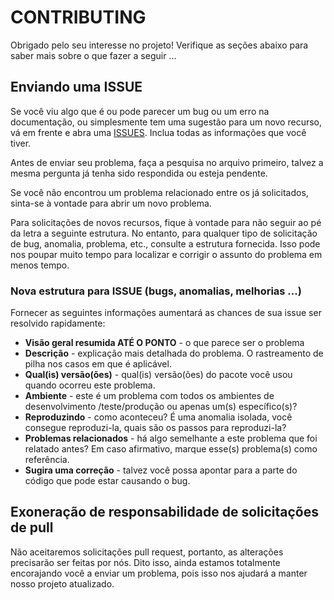 # CONTRIBUTING

Obrigado pelo seu interesse no projeto! Verifique as seções abaixo para saber mais sobre o que fazer a seguir ...

## Enviando uma ISSUE

Se você viu algo que é ou pode parecer um bug ou um erro na documentação, ou simplesmente tem uma sugestão para um novo recurso, vá em frente e abra uma [ISSUES][link-problema].
Inclua todas as informações que você tiver.

Antes de enviar seu problema, faça a pesquisa no arquivo primeiro, talvez a mesma pergunta já tenha sido respondida ou esteja pendente.

Se você não encontrou um problema relacionado entre os já solicitados, sinta-se à vontade para abrir um novo problema.

Para solicitações de novos recursos, fique à vontade para não seguir ao pé da letra a seguinte estrutura. No entanto, para qualquer tipo de solicitação de bug, anomalia, problema, etc., consulte a estrutura fornecida. Isso pode nos poupar muito tempo para localizar e corrigir o assunto do problema em menos tempo.

### Nova estrutura para ISSUE (bugs, anomalias, melhorias ...)
Fornecer as seguintes informações aumentará as chances de sua issue ser resolvido rapidamente:


* **Visão geral resumida ATÉ O PONTO** - o que parece ser o problema
* **Descrição** - explicação mais detalhada do problema. O rastreamento de pilha nos casos em que é aplicável.
* **Qual(is) versão(ões)** - qual(is) versão(ões) do pacote você usou quando ocorreu este problema.
* **Ambiente** - este é um problema com todos os ambientes de desenvolvimento /teste/produção ou apenas um(s) específico(s)?
* **Reproduzindo** - como aconteceu? É uma anomalia isolada, você consegue reproduzi-la, quais são os passos para reproduzi-la?
* **Problemas relacionados** - há algo semelhante a este problema que foi relatado antes? Em caso afirmativo, marque esse(s) problema(s) como referência.
* **Sugira uma correção** - talvez você possa apontar para a parte do código que pode estar causando o bug.

## Exoneração de responsabilidade de solicitações de pull
Não aceitaremos solicitações pull request, portanto, as alterações precisarão ser feitas por nós. Dito isso, ainda estamos totalmente encorajando você a enviar um problema, pois isso nos ajudará a manter nosso projeto atualizado.

[link-problema]:https://github.com/notafacil-io/php-common-notafacil/issues/new